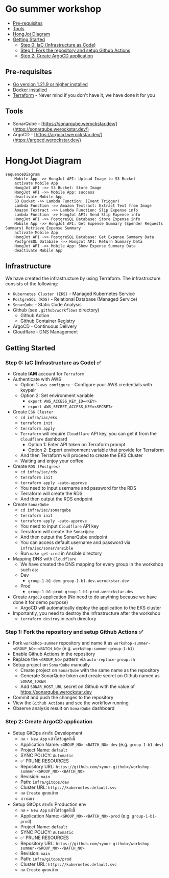 # Go summer workshop

- [Pre-requisites](#pre-requisites)
- [Tools](#tools)
- [HongJot Diagram](#hongjot-diagram)
- [Getting Started](#getting-started)
  - [Step 0: IaC (Infrastructure as Code)](#step-0-iac-infrastructure-as-code-)
  - [Step 1: Fork the repository and setup Github Actions](#step-1-fork-the-repository-and-setup-github-actions-)
  - [Step 2: Create ArgoCD application](#step-2-create-argocd-application)

## Pre-requisites
- [Go version 1.21.9 or higher installed](https://go.dev/dl/)
- [Docker installed](https://docs.docker.com/get-docker/)
- [Terraform](https://learn.hashicorp.com/tutorials/terraform/install-cli) - Never mind if you don't have it, we have
  done it for you

## Tools
- SonarQube - [https://sonarqube.werockstar.dev/](https://sonarqube.werockstar.dev/)
- ArgoCD - [https://argocd.werockstar.dev/](https://argocd.werockstar.dev/)


# HongJot Diagram

```mermaid
sequenceDiagram
	Mobile App ->> HongJot API: Upload Image to S3 Bucket
	activate Mobile App
	HongJot API ->> S3 Bucket: Store Image
	HongJot API ->> Mobile App: success
	deactivate Mobile App
	S3 Bucket ->> Lambda Function: (Event Trigger)
	Lambda Function ->> Amazon Textract: Extract Text from Image
	Amazon Textract ->> Lambda Function: Slip Expense info
	Lambda Function ->> HongJot API: Send Slip Expense info
	HongJot API ->> PostgreSQL Database: Store Expense info
	Mobile App ->> HongJot API: Get Expense Summary (Spender Requests Summary) Retrieve Expense Summary
	activate Mobile App
	HongJot API ->> PostgreSQL Database: Get Expense Summary Data
	PostgreSQL Database ->> HongJot API: Return Summary Data
	HongJot API ->> Mobile App: Show Expense Summary Data
	deactivate Mobile App
```

## Infrastructure

We have created the infrastructure by using Terraform. The infrastructure consists of the following:

- `Kubernetes Cluster (EKS)` - Managed Kubernetes Service
- `PostgreSQL (RDS)` - Relational Database (Managed Service)
- `SonarQube` - Static Code Analysis
- Github (see `.github/workflows` directory)
	- Github Action
	- Github Container Registry
- ArgoCD - Continuous Delivery
- Cloudflare - DNS Management

## Getting Started

### Step 0: IaC (Infrastructure as Code) ✅
- Create **IAM** account for `Terraform`
- Authenticate with AWS
	- Option 1: `aws configure` - Configure your AWS credentials with keypair
	- Option 2: Set environment variable
		- `export AWS_ACCESS_KEY_ID=<KEY>`
		- `export AWS_SECRET_ACCESS_KEY=<SECRET>`
- Create `ESK Cluster`
	- `cd infra/iac/eks`
	- `terraform init`
	- `terraform apply`
	- `Terraform` will require `Cloudflare` API key, you can get it from the `Cloudflare` dashboard
		- Option 1: Enter API token on Terraform prompt
		- Option 2: Export environment variable that provide for Terraform
	- And then Terraform will proceed to create the EKS Cluster
	- Waiting and enjoy your coffee
- Create `RDS (Postgres)`
	- `cd infra/iac/rds`
	- `terraform init`
	- `terraform apply -auto-approve`
	- You need to input username and password for the RDS
	- Terraform will create the RDS
	- And then output the RDS endpoint
- Create `SonarQube`
	- `cd infra/iac/sonarqube`
	- `terraform init`
	- `terraform apply -auto-approve`
	- You need to input `Cloudflare` API key
	- Terraform will create the `SonarQube`
	- And then output the SonarQube endpoint
	- You can access default username and password via `infra/iac/sonar/ansible`
	- Run `make get-cred` in Ansible directory
- Mapping DNS with `Cloudflare`
	- We have created the DNS mapping for every group in the workshop such as:
	- Dev
		- `group-1-b1-dev`: `group-1-b1-dev.werockstar.dev`
	- Prod
		- `group-1-b1-prod`: `group-1-b1-prod.werockstar.dev`
- Create `ArgoCD` application (No need to do anything because we have done it for demo purpose)
	- ArgoCD will automatically deploy the application to the EKS cluster
- Importantly, you need to destroy the infrastructure after the workshop
	- `terraform destroy` in each directory

### Step 1: Fork the repository and setup Github Actions ✅
- Fork `workshop-summer` repository and name it as `workshop-summer-<GROUP_NO>-<BATCH_NO>` (e.g. `workshop-summer-group-1-b1`)
- Enable Github Actions in the repository
- Replace the `<GROUP_NO>` pattern via `auto-replace-group.sh`
- Setup project on `SonarQube` manually
  - Create project on `SonarQube` with the same name as the repository
  - Generate SonarQube token and create secret on Github named as `SONAR_TOKEN`
  - Add `SONAR_HOST_URL` secret on Github with the value of https://sonarqube.werockstar.dev
- Commit and push the changes to the repository
- View the `Github Actions` and see the workflow running
- Observe analysis result on `SonarQube` dashboard

### Step 2: Create ArgoCD application

- Setup GitOps สำหรับ Development
  - กด `+ New App` แล้วใส่ข้อมูลดังนี้
  - Application Name: `<GROUP_NO>-<BATCH_NO>-dev` (e.g. `group-1-b1-dev`)
  - Project Name: `default`
  - SYNC POLICY: `Automatic`
  - ✅ PRUNE RESOURCES
  - Repository URL: `https://github.com/<your-github>/workshop-summer-<GROUP_NO>-<BATCH_NO>`
  - Revision: `main`
  - Path: `infra/gitops/dev`
  - Cluster URL: `https://kubernetes.default.svc`
  - กด `Create` มุมบนซ้าย
  - ภาวะณา
- Setup GitOps สำหรับ Production env
   - กด `+ New App` แล้วใส่ข้อมูลดังนี้
   - Application Name: `<GROUP_NO>-<BATCH_NO>-prod` (e.g. `group-1-b1-prod`)
   - Project Name: `default`
   - SYNC POLICY: `Automatic`
   - ✅ PRUNE RESOURCES
   - Repository URL: `https://github.com/<your-github>/workshop-summer-<GROUP_NO>-<BATCH_NO>`
   - Revision: `main`
   - Path: `infra/gitops/prod`
   - Cluster URL: `https://kubernetes.default.svc`
   - กด `Create` มุมบนซ้าย
